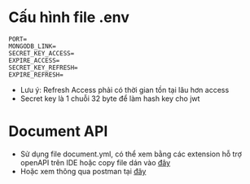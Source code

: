 # Cấu hình file .env

```
PORT=
MONGODB_LINK=
SECRET_KEY_ACCESS=
EXPIRE_ACCESS=
SECRET_KEY_REFRESH=
EXPIRE_REFRESH=
```

- Lưu ý: Refresh Access phải có thời gian tồn tại lâu hơn access
- Secret key là 1 chuỗi 32 byte để làm hash key cho jwt

# Document API

- Sử dụng file document.yml, có thể xem bằng các extension hỗ trợ openAPI trên IDE hoặc copy file dán vào [đây](https://editor.swagger.io/)
- Hoặc xem thông qua postman tại [đây](https://documenter.getpostman.com/view/34097198/2sAY55bJ7d)
